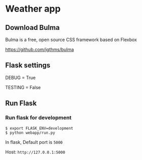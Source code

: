# Weather app

## Download Bulma
Bulma is a free, open source CSS framework based on Flexbox

https://github.com/jgthms/bulma

## Flask settings
DEBUG = True 

TESTING = False

## Run Flask
### Run flask for development
```
$ export FLASK_ENV=development
$ python webapp/run.py

```
In flask, Default port is `5000`

Host:  `http://127.0.0.1:5000`
